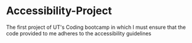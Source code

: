 # Accessibility-Project
The first project of UT's Coding bootcamp in which I must ensure that the code provided to me adheres to the accessibility guidelines
